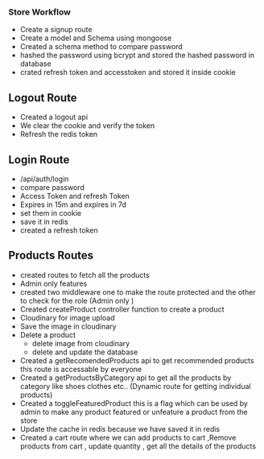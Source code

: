 ### Store Workflow

- Create a signup route
- Create a model and Schema using mongoose
- Created a schema method to compare password
- hashed the password using bcrypt and stored the hashed password in database
- crated refresh token and accesstoken and stored it inside cookie

## Logout Route

- Created a logout api
- We clear the cookie and verify the token
- Refresh the redis token

## Login Route

- /api/auth/login
- compare password
- Access Token and refresh Token
- Expires in 15m and expires in 7d
- set them in cookie
- save it in redis
- created a refresh token

## Products Routes
- created routes to fetch all the products
- Admin only features
- created two middleware one to make the route protected and the other to check for the role (Admin only )
- Created createProduct controller function to create a product
- Cloudinary for image upload 
- Save the image in cloudinary 
- Delete a product 
    - delete image from cloudinary
    - delete and update the database
- Created a getRecomendedProducts api to get recommended products this route is accessable by everyone
- Created a getProductsByCategory api to get all the products by category like shoes clothes etc.. (Dynamic route for getting individual products)
- Created a toggleFeaturedProduct this is a flag which can be used by admin to make any product featured or unfeature a product from the store
- Update the cache in redis because we have saved it in redis 
- Created a cart route where we can add products to cart ,Remove products from cart , update quantity , get all the details of the products 